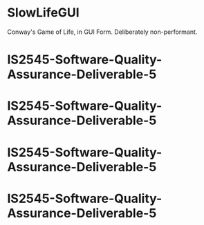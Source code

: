 # SlowLifeGUI
Conway's Game of Life, in GUI Form.  Deliberately non-performant.
# IS2545-Software-Quality-Assurance-Deliverable-5
# IS2545-Software-Quality-Assurance-Deliverable-5
# IS2545-Software-Quality-Assurance-Deliverable-5
# IS2545-Software-Quality-Assurance-Deliverable-5
